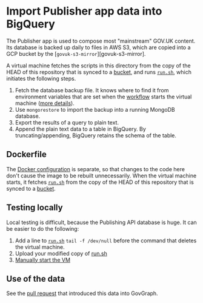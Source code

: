 # Import Publisher app data into BigQuery

The Publisher app is used to compose most "mainstream" GOV.UK content.  Its database is backed up daily to files in AWS S3, which are copied into a GCP bucket by the [`govuk-s3-mirror`][govuk-s3-mirror].

A virtual machine fetches the scripts in this directory from the copy of the HEAD of this repository that is synced to a [bucket][bucket], and runs [`run.sh`][run.sh], which initiates the following steps.

1. Fetch the database backup file.  It knows where to find it from environment variables that are set when the [workflow][workflow-terraform] starts the virtual machine ([more details][docker]).
2. Use `mongorestore` to import the backup into a running MongoDB database.
3. Export the results of a query to plain text.
4. Append the plain text data to a table in BigQuery.  By truncating/appending, BigQuery retains the schema of the table.

## Dockerfile

The [Docker configuration][docker] is separate, so that changes to the code here don't cause the image to be rebuilt unnecessarily.  When the virtual machine starts, it fetches [`run.sh`][run.sh] from the copy of the HEAD of this repository that is synced to a [bucket][bucket].

## Testing locally

Local testing is difficult, because the Publishing API database is huge.  It can be easier to do the following:

1. Add a line to [`run.sh`][run.sh] `tail -f /dev/null` before the command that deletes the virtual machine.
2. Upload your modified copy of [run.sh]
3. [Manually start the VM][docker-readme]

## Use of the data

See the [pull request][publisher-pull-request] that introduced this data into GovGraph.

[bucket]: https://console.cloud.google.com/storage/browser/govuk-knowledge-graph-repository
[docker]: ../../docker/publisher
[docker-readme]: ../../docker/publisher/README.md
[run.sh]: ./run.sh
[workflow-terraform]: ../../terraform/workflows/govuk-integration-database-backups.yaml
[publisher-pull-request]: https://github.com/alphagov/govuk-knowledge-graph-gcp/pull/594
